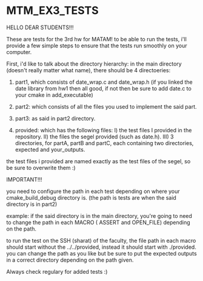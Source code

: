 # MTM_EX3_TESTS


HELLO DEAR STUDENTS!!!

These are tests for the 3rd hw for MATAM!
to be able to run the tests, i'll provide a few simple steps to ensure that the tests run smoothly on your computer.

First, i'd like to talk about the directory hierarchy:
in the main directory (doesn't really matter what name), there should be 4 directoeries:

1) part1, which consists of date_wrap.c and date_wrap.h (if you linked the date library from hw1 then all good, if not then be sure to add date.c to your cmake in add_executable)

2) part2: which consists of all the files you used to implement the said part.

3) part3: as said in part2 directory.

4) provided: which has the following files:
                I) the test files I provided in the repository.
                II) the files the segel provided (such as date.h).
                III) 3 directories, for partA, partB and partC, each containing two directories, expected and your_outputs.
                
the test files i provided are named exactly as the test files of the segel, so be sure to overwrite them :)


IMPORTANT!!!


you need to configure the path in each test depending on where your cmake_build_debug directory is. (the path is tests are when the said directory is in part2)

example:
  if the said directory is in the main directory, you're going to need to change the path in each MACRO ( ASSERT and OPEN_FILE) depending on the path.
    
  to run the test on the SSH (sharat) of the faculty, the file path in each macro should start without the ../../provided, instead it should start with ./provided.
 you can change the path as you like but be sure to put the expected outputs in a correct directory depending on the path given.
  
 Always check regulary for added tests :)

